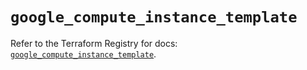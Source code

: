 # `google_compute_instance_template`

Refer to the Terraform Registry for docs: [`google_compute_instance_template`](https://registry.terraform.io/providers/hashicorp/google/6.5.0/docs/resources/compute_instance_template).
